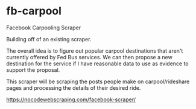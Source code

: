 # fb-carpool
Facebook Carpooling Scraper

Building off of an existing scraper.

The overall idea is to figure out popular carpool destinations that aren't currently offered by Fed Bus services. We can then propose a new destination for the service if I have reasonable data to use as evidence to support the proposal.

This scraper will be scraping the posts people make on carpool/rideshare pages and processing the details of their desired ride.


https://nocodewebscraping.com/facebook-scraper/
